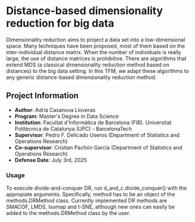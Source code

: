 # Distance-based dimensionality reduction for big data
Dimensionality reduction aims to project a data set into a low-dimensional space. Many techniques have been proposed, most of them based on the inter-individual distance matrix. When the number of individuals is really large, the use of distance matrices is prohibitive. There are algorithms that extend MDS (a classical dimensionality reduction method based on distances) to the big data setting. In this TFM, we adapt these algorithms to any generic distance-based dimensionality reduction method.

## Project Information

- **Author**: Adrià Casanova Lloveras
- **Program**: Master's Degree in Data Science
- **Institution**: Facultat d'Informàtica de Barcelona (FIB). Universitat Politècnica de Catalunya (UPC) - BarcelonaTech
- **Supervisor**: Pedro F. Delicado Useros (Department of Statistics and Operations Research)
- **Co-supervisor**: Cristian Pachón García (Department of Statistics and Operations Research)
- **Defense Date**: July 3rd, 2025

### Usage
To execute divide-and-conquer DR, run d_and_c.divide_conquer() with the appropiate arguments. Specifically, method has to be an object of the methods.DRMethod class. Currently implemented DR methods are SMACOF, LMDS, Isomap and t-SNE, although new ones can easily be added to the methods.DRMethod class by the user.